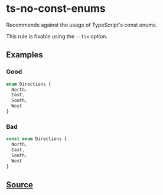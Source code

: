 # ts-no-const-enums

Recommends against the usage of TypeScript's const enums.

This rule is fixable using the `--fix` option.

## Examples

### Good

```ts
enum Directions {
  North,
  East,
  South,
  West
}
```

### Bad

```ts
const enum Directions {
  North,
  East,
  South,
  West
}
```

## [Source](https://azure.github.io/azure-sdk/typescript_design.html#ts-no-const-enums)
